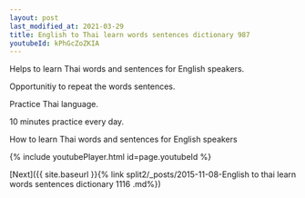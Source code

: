 ```yaml
---
layout: post
last_modified_at: 2021-03-29
title: English to Thai learn words sentences dictionary 987 
youtubeId: kPhGcZoZKIA
---
```

 
 
Helps to learn Thai words and sentences for English speakers.

Opportunitiy to repeat the words sentences. 

Practice Thai language. 
 
10 minutes practice every day. 
 
How to learn Thai words and sentences for English speakers 
 
{% include youtubePlayer.html id=page.youtubeId %}
 
 
[Next]({{ site.baseurl }}{% link  split2/_posts/2015-11-08-English to thai learn words sentences dictionary 1116 .md%})
 
